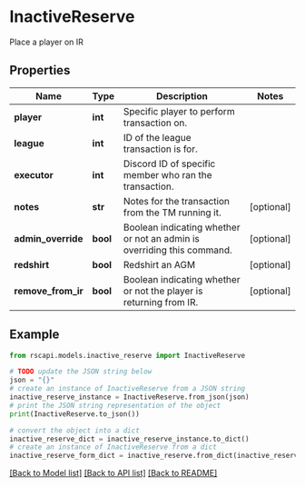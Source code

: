 # InactiveReserve

Place a player on IR

## Properties

Name | Type | Description | Notes
------------ | ------------- | ------------- | -------------
**player** | **int** | Specific player to perform transaction on. | 
**league** | **int** | ID of the league transaction is for. | 
**executor** | **int** | Discord ID of specific member who ran the transaction. | 
**notes** | **str** | Notes for the transaction from the TM running it. | [optional] 
**admin_override** | **bool** | Boolean indicating whether or not an admin is overriding this command. | [optional] 
**redshirt** | **bool** | Redshirt an AGM | [optional] 
**remove_from_ir** | **bool** | Boolean indicating whether or not the player is returning from IR. | [optional] 

## Example

```python
from rscapi.models.inactive_reserve import InactiveReserve

# TODO update the JSON string below
json = "{}"
# create an instance of InactiveReserve from a JSON string
inactive_reserve_instance = InactiveReserve.from_json(json)
# print the JSON string representation of the object
print(InactiveReserve.to_json())

# convert the object into a dict
inactive_reserve_dict = inactive_reserve_instance.to_dict()
# create an instance of InactiveReserve from a dict
inactive_reserve_form_dict = inactive_reserve.from_dict(inactive_reserve_dict)
```
[[Back to Model list]](../README.md#documentation-for-models) [[Back to API list]](../README.md#documentation-for-api-endpoints) [[Back to README]](../README.md)


